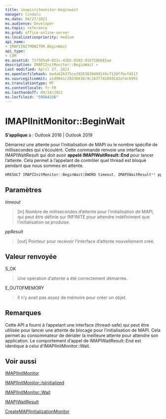 ```yaml
---
title: imapiinitmonitor-beginwait
manager: lindalu
ms.date: 04/27/2021
ms.audience: Developer
ms.topic: reference
ms.prod: office-online-server
ms.localizationpriority: medium
api_name:
- IMAPIINITMONITOR.BeginWait
api_type:
- COM
ms.assetid: 71f565a9-651c-42b5-9102-91b728b681ae
description: IMAPIInitMonitor::BeginWait »
Last modified: April 27, 2021
ms.openlocfilehash: beda62b375ce39283030409149c7130ffbcfd517
ms.sourcegitcommit: a1d9041c20256616c9c183f7d1049142a7ac6991
ms.translationtype: MT
ms.contentlocale: fr-FR
ms.lasthandoff: 09/24/2021
ms.locfileid: "59564238"
---
```

# <a name="imapiinitmonitorbeginwait"></a>IMAPIInitMonitor::BeginWait
  
**S’applique** à : Outlook 2016 | Outlook 2019
  
Démarrez une attente pour l’initialisation de MAPI ou le nombre spécifié de millisecondes qui s’écoulént. Cette commande renvoie une interface IMAPIWaitResult qui doit avoir **appelé IMAPIWaitResult::End** pour lancer l’attente. Cela permet à l’appelant de contrôler quel thread est bloqué pendant que nous sommes en attente.

```cpp
HRESULT IMAPIInitMonitor::BeginWait(DWORD timeout, IMAPIWaitResult** ppResult)
```

## <a name="parameters"></a>Paramètres
_timeout_
>[in] Nombre de millisecondes d’attente pour l’initialisation de MAPI, qui peut être définie sur INFINITE pour attendre indéfiniment que l’initialisation se produise.

_ppResult_
>[out] Pointeur pour recevoir l’interface d’attente nouvellement créé.

## <a name="return-value"></a>Valeur renvoyée
S_OK
>Une opération d’attente a été correctement démarrée.

E_OUTOFMEMORY
>Il n’y avait pas assez de mémoire pour créer un objet.

## <a name="remarks"></a>Remarques
Cette API a fourni à l’appelant une interface (thread-safe) qui peut être utilisée pour lancer une attente de blocage pour l’initialisation de MAPI. Cela permet au consommateur de dérialer la meilleure attente pour attendre son application. Le comportement d’appel de IMAPIWaitResult::End est identique à celui d’IMAPIInitMonitor::Wait.

## <a name="see-also"></a>Voir aussi

[IMAPIInitMonitor](imapiinitmonitoriunknown.md)

[IMAPIInitMonitor::IsInitialized](imapiinitmonitor-isinitialized.md)

[IMAPIInitMonitor::Wait](imapiinitmonitor-wait.md)

[IMAPIWaitResult](imapiwaitresultiunknown.md)

[CreateMAPIInitializationMonitor](createmapiinitializationmonitor.md)
